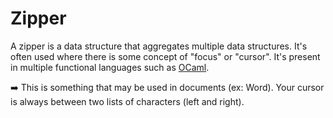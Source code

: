 # Zipper

<div class="row row-cols-md-2"><div>

A zipper is a data structure that aggregates multiple data structures. It's often used where there is some concept of "focus" or "cursor". It's present in multiple functional languages such as [OCaml](/programming-languages/high-level/func/ocaml/index.md).

➡️ This is something that may be used in documents (ex: Word). Your cursor is always between two lists of characters (left and right).
</div><div>
</div></div>